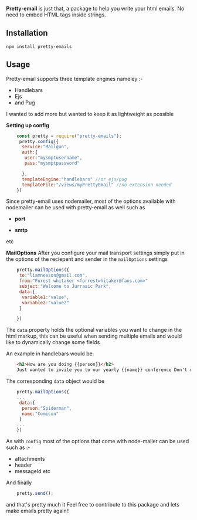 **Pretty-email** is just that, a package to help you write your html emails. No need to embed HTML tags inside strings.

## Installation
`npm install pretty-emails`

## Usage

Pretty-email supports three template engines nameley :-
* Handlebars
* Ejs
* and Pug

 I wanted to add more but wanted to keep it as lightweight as possible

 **Setting up config** 

``` javascript
    const pretty = require("pretty-emails");
     pretty.config({
      service:"Mailgun",
      auth:{
       user:"mysmptusername",
       pass:"mysmptpassword"

      },
      templateEngine:"handlebars" //or ejs/pug
      templateFile:"/views/myPrettyEmail" //no extension needed
    })
```
Since pretty-email uses nodemailer, most of the options available with nodemailer can be used with pretty-email as well such as 

* **port**

* **smtp**

etc

**MailOptions**
After you configure your mail transport settings simply put in the options of the reciepent and sender in the `mailOptions` settings


```javascript
    pretty.mailOptions({
     to:"liamneeson@gmail.com",
     from:"Forest whitaker <forrestwhitaker@fans.com>"
     subject:"Welcome to Jurrasic Park",
     data:{
      variable1:"value",
      variable2:"value2"
     }

    }) 
```

 The `data` property holds the optional variables you want to change in the html markup, this can be useful when sending multiple emails and would like to dynamically change some fields 

 An example in handlebars would be:

```html
    <h2>How are you doing {{person}}</h2>
    Just wanted to invite you to our yearly {{name}} conference Don't miss it
```

 The corresponding `data` object would be 

```javascript
    pretty.mailOptions({
    ...
     data:{
      person:"Spiderman",
      name:"Comicon"
     }
    ...
    })                                            
```

As with `config` most of the options that come with node-mailer can be used such as :-
 * attachments
 * header
 * messageId
 etc

 And finally 

```javascript
    pretty.send();
```                

 and that's pretty much it
 Feel free to contribute to this package and lets make emails pretty again!!               